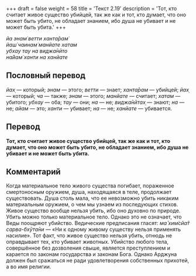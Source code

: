 +++
draft = false
weight = 58
title = 'Текст 2.19'
description = 'Тот, кто считает живое существо убийцей, так же как и тот, кто думает, что оно может быть убито, не обладает знанием, ибо душа не убивает и не может быть убита.'
+++

_йа энам̇ ветти ханта̄рам̇  
йаш́ чаинам̇ манйате хатам  
убхау тау на виджа̄нӣто  
на̄йам̇ ханти на ханйате_

## Пословный перевод

_йах̣_ — который; _энам_ — этого; _ветти_ — знает; _ханта̄рам_ — убийцей; _йах̣_ — который; _ча_ — также; _энам_ — этого; _манйате_ — считает; _хатам_ — убитого; _убхау_ — оба; _тау_ — они; _на_ — не; _виджа̄нӣтах̣_ — знают; _на_ — не; _айам_ — это; _ханти_ — убивает; _на_ — не; _ханйате_ — убивается.

## Перевод

**Тот, кто считает живое существо убийцей, так же как и тот, кто думает, что оно может быть убито, не обладает знанием, ибо душа не убивает и не может быть убита.**

## Комментарий

Когда материальное тело живого существа погибает, пораженное смертоносным оружием, душа, находящаяся в теле, продолжает существовать. Душа столь мала, что ее невозможно убить никаким материальным оружием, о чем мы узнаем из последующих стихов. Живое существо вообще нельзя убить, ибо оно духовно по природе. Убить можно только материальное тело. Однако это не означает, что Веды поощряют убийство. Ведические предписания гласят: _ма̄ хим̇сйа̄т сарва-бхӯта̄ни —_ «Ни к одному живому существу нельзя применять насилие». Тот факт, что живое существо нельзя убить, отнюдь не оправдывает тех, кто убивает животных. Убийство любого тела, совершённое без дозволения свыше, является преступлением и карается по законам государства и законам Бога. Однако Арджуна должен был сражаться не ради удовлетворения собственных прихотей, а во имя религии.
